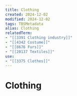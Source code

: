 ```yaml
---
title: Clothing
created: 2024-12-02
modified: 2024-12-02
tags: TBSMetadata
alias: Clothing
relatedTerm:
- "[[3391 Clothing industry]]"
- "[[4342 Costume]]"
- "[[8676 Furs]]"
- "[[20137 Textiles]]"
use:
- "[[3375 Clothes]]"
---
```

# Clothing

